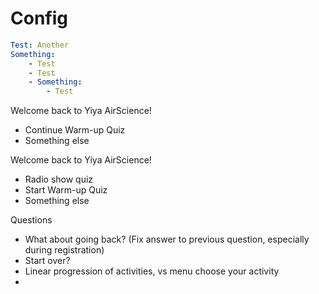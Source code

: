 # Config

```yaml
Test: Another
Something:
    - Test
    - Test
    - Something:
        - Test
```

Welcome back to Yiya AirScience!

* Continue Warm-up Quiz
* Something else





Welcome back to Yiya AirScience!

* Radio show quiz
* Start Warm-up Quiz 
* Something else



Questions

* What about going back? \(Fix answer to previous question, especially during registration\)
* Start over?
* Linear progression of activities, vs menu choose your activity
* 


